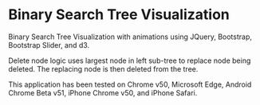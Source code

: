# Binary Search Tree Visualization

Binary Search Tree Visualization with animations using JQuery, Bootstrap, Bootstrap Slider, and d3.

Delete node logic uses largest node in left sub-tree to replace node being deleted. The replacing node is then deleted from the tree.

This application has been tested on Chrome v50, Microsoft Edge, Android Chrome Beta v51, iPhone Chrome v50, and iPhone Safari.
